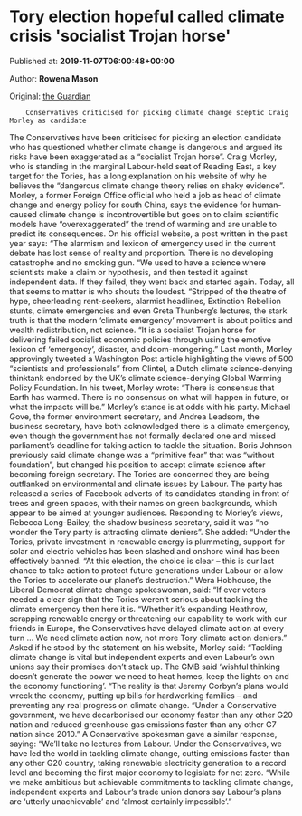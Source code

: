 
# Tory election hopeful called climate crisis 'socialist Trojan horse'

Published at: **2019-11-07T06:00:48+00:00**

Author: **Rowena Mason**

Original: [the Guardian](https://www.theguardian.com/politics/2019/nov/07/conservative-election-candidate-craig-morley-climate-crisis-socialist-trojan-horse)


        Conservatives criticised for picking climate change sceptic Craig Morley as candidate
      
The Conservatives have been criticised for picking an election candidate who has questioned whether climate change is dangerous and argued its risks have been exaggerated as a “socialist Trojan horse”.
Craig Morley, who is standing in the marginal Labour-held seat of Reading East, a key target for the Tories, has a long explanation on his website of why he believes the “dangerous climate change theory relies on shaky evidence”.
Morley, a former Foreign Office official who held a job as head of climate change and energy policy for south China, says the evidence for human-caused climate change is incontrovertible but goes on to claim scientific models have “overexaggerated” the trend of warming and are unable to predict its consequences.
On his official website, a post written in the past year says: “The alarmism and lexicon of emergency used in the current debate has lost sense of reality and proportion. There is no developing catastrophe and no smoking gun.
“We used to have a science where scientists make a claim or hypothesis, and then tested it against independent data. If they failed, they went back and started again. Today, all that seems to matter is who shouts the loudest.
“Stripped of the theatre of hype, cheerleading rent-seekers, alarmist headlines, Extinction Rebellion stunts, climate emergencies and even Greta Thunberg’s lectures, the stark truth is that the modern ‘climate emergency’ movement is about politics and wealth redistribution, not science.
“It is a socialist Trojan horse for delivering failed socialist economic policies through using the emotive lexicon of ‘emergency’, disaster, and doom-mongering.”
Last month, Morley approvingly tweeted a Washington Post article highlighting the views of 500 “scientists and professionals” from Clintel, a Dutch climate science-denying thinktank endorsed by the UK’s climate science-denying Global Warming Policy Foundation.
In his tweet, Morley wrote: “There is consensus that Earth has warmed. There is no consensus on what will happen in future, or what the impacts will be.”
Morley’s stance is at odds with his party. Michael Gove, the former environment secretary, and Andrea Leadsom, the business secretary, have both acknowledged there is a climate emergency, even though the government has not formally declared one and missed parliament’s deadline for taking action to tackle the situation.
Boris Johnson previously said climate change was a “primitive fear” that was “without foundation”, but changed his position to accept climate science after becoming foreign secretary.
The Tories are concerned they are being outflanked on environmental and climate issues by Labour. The party has released a series of Facebook adverts of its candidates standing in front of trees and green spaces, with their names on green backgrounds, which appear to be aimed at younger audiences.
Responding to Morley’s views, Rebecca Long-Bailey, the shadow business secretary, said it was “no wonder the Tory party is attracting climate deniers”.
She added: “Under the Tories, private investment in renewable energy is plummeting, support for solar and electric vehicles has been slashed and onshore wind has been effectively banned.
“At this election, the choice is clear – this is our last chance to take action to protect future generations under Labour or allow the Tories to accelerate our planet’s destruction.”
Wera Hobhouse, the Liberal Democrat climate change spokeswoman, said: “If ever voters needed a clear sign that the Tories weren’t serious about tackling the climate emergency then here it is.
“Whether it’s expanding Heathrow, scrapping renewable energy or threatening our capability to work with our friends in Europe, the Conservatives have delayed climate action at every turn … We need climate action now, not more Tory climate action deniers.”
Asked if he stood by the statement on his website, Morley said: “Tackling climate change is vital but independent experts and even Labour’s own unions say their promises don’t stack up. The GMB said ‘wishful thinking doesn’t generate the power we need to heat homes, keep the lights on and the economy functioning’.
“The reality is that Jeremy Corbyn’s plans would wreck the economy, putting up bills for hardworking families – and preventing any real progress on climate change.
“Under a Conservative government, we have decarbonised our economy faster than any other G20 nation and reduced greenhouse gas emissions faster than any other G7 nation since 2010.”
A Conservative spokesman gave a similar response, saying: “We’ll take no lectures from Labour. Under the Conservatives, we have led the world in tackling climate change, cutting emissions faster than any other G20 country, taking renewable electricity generation to a record level and becoming the first major economy to legislate for net zero.
“While we make ambitious but achievable commitments to tackling climate change, independent experts and Labour’s trade union donors say Labour’s plans are ‘utterly unachievable’ and ‘almost certainly impossible’.”
